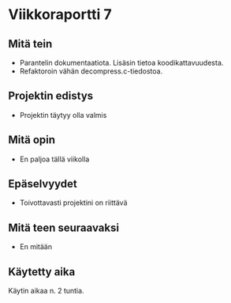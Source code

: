 # Viikkoraportti 7

## Mitä tein

- Parantelin dokumentaatiota. Lisäsin tietoa koodikattavuudesta.
- Refaktoroin vähän decompress.c-tiedostoa.

## Projektin edistys

- Projektin täytyy olla valmis

## Mitä opin

- En paljoa tällä viikolla

## Epäselvyydet

- Toivottavasti projektini on riittävä

## Mitä teen seuraavaksi

- En mitään

## Käytetty aika

Käytin aikaa n. 2 tuntia.